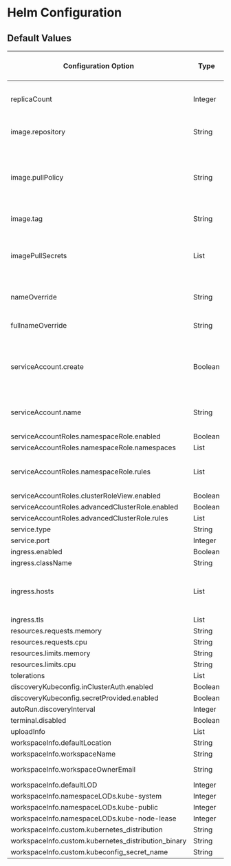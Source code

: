 # Helm Configuration

## Default Values

| Configuration Option | Type | Default Value | Other Available Options | Description |
|----------------------|------|---------------|-------------------------|-------------|
| replicaCount | Integer | 1 |  | The number of replicas for the deployment. |
| image.repository | String | ghcr.io/runwhen-contrib/runwhen-local |  | The Docker image repository. |
| image.pullPolicy | String | Always |  | The image pull policy. Common values are 'Always', 'IfNotPresent', or 'Never'. |
| image.tag | String | latest |  | The Docker image tag. |
| imagePullSecrets | List | [] |  | A list of secret names for pulling Docker images from private repositories. |
| nameOverride | String |  |  | Override the name of the chart. |
| fullnameOverride | String |  |  | Override the full name of the chart. |
| serviceAccount.create | Boolean | True |  | Specifies whether a service account should be created. |
| serviceAccount.name | String |  |  | The name of the service account to use or create. |
| serviceAccountRoles.namespaceRole.enabled | Boolean | False |  |  |
| serviceAccountRoles.namespaceRole.namespaces | List | [] |  |  |
| serviceAccountRoles.namespaceRole.rules | List | [{'apiGroups': [''], 'resources': ['*'], 'verbs': ['get', 'watch', 'list']}] |  |  |
| serviceAccountRoles.clusterRoleView.enabled | Boolean | True |  |  |
| serviceAccountRoles.advancedClusterRole.enabled | Boolean | False |  |  |
| serviceAccountRoles.advancedClusterRole.rules | List | [] |  |  |
| service.type | String | ClusterIP |  |  |
| service.port | Integer | 8081 |  |  |
| ingress.enabled | Boolean | False |  |  |
| ingress.className | String |  |  |  |
| ingress.hosts | List | [{'host': 'chart-example.local', 'paths': [{'path': '/', 'pathType': 'Prefix'}]}] |  |  |
| ingress.tls | List | [] |  |  |
| resources.requests.memory | String | 256Mi |  |  |
| resources.requests.cpu | String | 250m |  |  |
| resources.limits.memory | String | 1024Mi |  |  |
| resources.limits.cpu | String | 1 |  |  |
| tolerations | List | [] |  |  |
| discoveryKubeconfig.inClusterAuth.enabled | Boolean | True |  |  |
| discoveryKubeconfig.secretProvided.enabled | Boolean | False |  |  |
| autoRun.discoveryInterval | Integer | 14400 |  |  |
| terminal.disabled | Boolean | True |  |  |
| uploadInfo | List | [] |  |  |
| workspaceInfo.defaultLocation | String | undefined |  |  |
| workspaceInfo.workspaceName | String | undefined |  |  |
| workspaceInfo.workspaceOwnerEmail | String | tester@my-company.com |  |  |
| workspaceInfo.defaultLOD | Integer | 2 |  |  |
| workspaceInfo.namespaceLODs.kube-system | Integer | 0 |  |  |
| workspaceInfo.namespaceLODs.kube-public | Integer | 0 |  |  |
| workspaceInfo.namespaceLODs.kube-node-lease | Integer | 0 |  |  |
| workspaceInfo.custom.kubernetes_distribution | String | Kubernetes |  |  |
| workspaceInfo.custom.kubernetes_distribution_binary | String | kubectl |  |  |
| workspaceInfo.custom.kubeconfig_secret_name | String | kubeconfig |  |  |